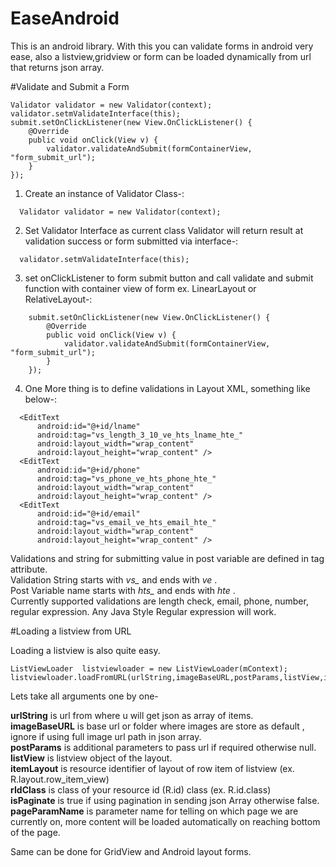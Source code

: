 # EaseAndroid
This is an android library. 
With this you can validate forms in android very ease, 
also a listview,gridview or form can be loaded dynamically from url that returns json array.


#Validate and Submit a Form
```
Validator validator = new Validator(context);
validator.setmValidateInterface(this);
submit.setOnClickListener(new View.OnClickListener() {
    @Override
    public void onClick(View v) {
        validator.validateAndSubmit(formContainerView, "form_submit_url");
    }
});
```

1. Create an instance of Validator Class-:<br/>
  ```
    Validator validator = new Validator(context);
  ```
2. Set Validator Interface as current class Validator will return result at validation success or form submitted via interface-:<br/>
  ```
    validator.setmValidateInterface(this);
  ```
3. set onClickListener to form submit button and call validate and submit function with container view of form ex. LinearLayout or RelativeLayout-:
  
  ```
      submit.setOnClickListener(new View.OnClickListener() {
          @Override
          public void onClick(View v) {
              validator.validateAndSubmit(formContainerView, "form_submit_url");
          }
      });
  ```
4. One More thing is to define validations in Layout XML, something like below-:
  
  ```
    <EditText
        android:id="@+id/lname"
        android:tag="vs_length_3_10_ve_hts_lname_hte_"
        android:layout_width="wrap_content"
        android:layout_height="wrap_content" />
    <EditText
        android:id="@+id/phone"
        android:tag="vs_phone_ve_hts_phone_hte_"
        android:layout_width="wrap_content"
        android:layout_height="wrap_content" />
    <EditText
        android:id="@+id/email"
        android:tag="vs_email_ve_hts_email_hte_"
        android:layout_width="wrap_content"
        android:layout_height="wrap_content" />
  ```
  
Validations and string for submitting value in post variable are defined in tag attribute.<br/>
Validation String starts with *vs_* and ends with *_ve_* .<br/>
Post Variable name starts with *hts_* and ends with *_hte_* .<br/>
Currently supported validations are length check, email, phone, number, regular expression.
Any Java Style Regular expression will work.

#Loading a listview from URL

Loading a listview is also quite easy.
```
ListViewLoader  listviewloader = new ListViewLoader(mContext);
listviewloader.loadFromURL(urlString,imageBaseURL,postParams,listView,itemLayout,rIdClass,isPaginate,pageParamName);
```

Lets take all arguments one by one-<br/>

<b>urlString</b> is url from where u will get json as array of items.<br/>
<b>imageBaseURL</b> is base url or folder where images are store as default , ignore if using full image url path in json array.<br/>
<b>postParams</b> is additional parameters to pass url if required otherwise null.<br/>
<b>listView</b> is listview object of the layout.<br/>
<b>itemLayout</b> is resource identifier of layout of row item of listview (ex. R.layout.row_item_view)<br/>
<b>rIdClass</b> is class of your resource id (R.id) class (ex. R.id.class)<br/>
<b>isPaginate</b> is true if using pagination in sending json Array otherwise false.<br/>
<b>pageParamName</b> is parameter name for telling on which page we are currently on, more content will be loaded automatically on reaching bottom of the page.<br/>


Same can be done for GridView and Android layout forms.
